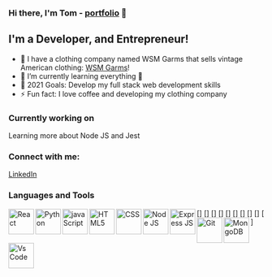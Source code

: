 ### Hi there, I'm Tom - [portfolio][website] 👋

## I'm a Developer, and Entrepreneur!

- 🔭 I have a clothing company named WSM Garms that sells vintage American clothing: [WSM Garms][WSM]!
- 🌱 I’m currently learning everything 🤣
- 🥅 2021 Goals: Develop my full stack web development skills
- ⚡ Fun fact: I love coffee and developing my clothing company 



### Currently working on 

Learning more about Node JS and Jest

### Connect with me:

[LinkedIn][myLinkedIn]



### Languages and Tools

[<img align="left" alt="React" width="50px" src="https://img.icons8.com/color/96/000000/react-native.png" />]
[<img align="left" alt="Python" width="50px" src="https://img.icons8.com/color/96/000000/python--v1.png" />] 
[<img align="left" alt="javaScript" width="50px" src="https://img.icons8.com/color/96/000000/javascript--v1.png" />]
[<img align="left" alt="HTML5" width="50px" src="https://img.icons8.com/color/96/000000/html-5--v1.png" />] 
[<img align="left" alt="CSS" width="50px" src="https://img.icons8.com/color/96/000000/css3.png" />]
[<img align="left" alt="Node JS" width="50px" src="https://img.icons8.com/color/96/000000/nodejs.png" />] 
[<img align="left" alt="Express JS" width="50px" src="https://img.icons8.com/ios/100/000000/js.png" />] 
[<img align="left" alt="Git" width="50px" src="https://img.icons8.com/color/96/000000/git.png" />] 
[<img align="left" alt="MongoDB" width="50px" src="https://img.icons8.com/color/96/000000/mongodb.png" />]
[<img align="left" alt="Vs Code" width="50px" src="https://img.icons8.com/color/96/000000/visual-studio-code-2019.png" />] 


[website]: https://6155e094cd766f4f7c00c4fe--lucid-austin-128258.netlify.app/
[myLinkedIn]: https://www.linkedin.com/in/thomas-wells-8a816a1b3/
[WSM]: https://www.depop.com/wsmgarms/

